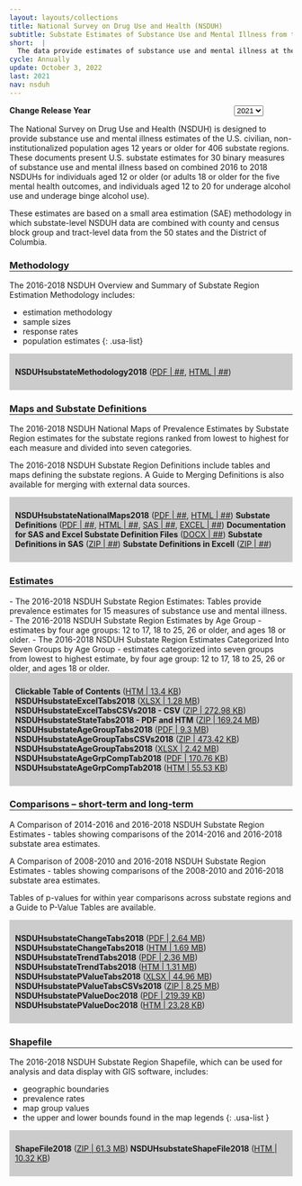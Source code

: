 ```yaml
---
layout: layouts/collections
title: National Survey on Drug Use and Health (NSDUH)
subtitle: Substate Estimates of Substance Use and Mental Illness from the 2020-2022 NSDUH
short:  |
  The data provide estimates of substance use and mental illness at the national, state, and substate levels. NSDUH data also help to identify the extent of substance use and mental illness among different subgroups, estimate trends over time, and determine the need for treatment services.
cycle: Annually
update: October 3, 2022
last: 2021
nav: nsduh
---
```

<style>
  .usa-form {
    display: flex;
  }
  .usa-label {
    width: 400px;
    font-weight: 700;
  }
  .jump-menu li{
    display: inline;
  }
  .jump-menu li:not(:last-child):not(:first-child):after {
    content:' |';
  }
  
  @media screen and (min-width: 1200px){
    .flex {
      display: flex;
    }
    .article {
      width: 70%;
      padding-right: 20px;
    }
  }
  .files {
    background-color: #cccccc;
    padding: 10px;
  }
   i {
    font-size: 14px;
    vertical-align:super; 
  }
  h3 {
    border-bottom: 1px solid #1e1e1e;
  }
</style>
<form class="usa-form">
  <label class="usa-label" for="options">Change Release Year</label>
  <select class="usa-select" name="options" id="options">
    <option value>2021</option>
    <option value="value1">2020</option>
    <option value="value2">2019</option>
    <option value="value3">2018</option>
  </select>
</form>

The National Survey on Drug Use and Health (NSDUH) is designed to provide substance use and mental illness estimates of the U.S. civilian, non-institutionalized population ages 12 years or older for 406 substate regions. These documents present U.S. substate estimates for 30 binary measures of substance use and mental illness based on combined 2016 to 2018 NSDUHs for individuals aged 12 or older (or adults 18 or older for the five mental health outcomes, and individuals aged 12 to 20 for underage alcohol use and underage binge alcohol use).

These estimates are based on a small area estimation (SAE) methodology in which substate-level NSDUH data are combined with county and census block group and tract-level data from the 50 states and the District of Columbia.

### Methodology
The 2016-2018 NSDUH Overview and Summary of Substate Region Estimation Methodology includes:

- estimation methodology
- sample sizes
- response rates
- population estimates
{: .usa-list}
<div class="files">

**NSDUHsubstateMethodology2018** ([PDF | ##](/), [HTML | ##](/))
</div>

### Maps and Substate Definitions
The 2016-2018 NSDUH National Maps of Prevalence Estimates by Substate Region estimates for the substate regions ranked from lowest to highest for each measure and divided into seven categories.

The 2016-2018 NSDUH Substate Region Definitions include tables and maps defining the substate regions. A Guide to Merging Definitions is also available for merging with external data sources.

<div class="files">

**NSDUHsubstateNationalMaps2018** ([PDF | ##](/), [HTML | ##](/))
**Substate Definitions** ([PDF | ##](/), [HTML | ##](/), [SAS | ##](/), [EXCEL | ##](/))
**Documentation for SAS and Excel Substate Definition Files** ([DOCX | ##](/)) 
**Substate Definitions in SAS** ([ZIP | ##](/))
**Substate Definitions in Excell** ([ZIP | ##](/))
</div>

### Estimates
<div class="article-container flex">
<div class="article">
- The 2016-2018 NSDUH Substate Region Estimates: Tables provide prevalence estimates for 15 measures of substance use and mental illness.
- The 2016-2018 NSDUH Substate Region Estimates by Age Group - estimates by four age groups: 12 to 17, 18 to 25, 26 or older, and ages 18 or older.
- The 2016-2018 NSDUH Substate Region Estimates Categorized Into Seven Groups by Age Group  - estimates categorized into seven groups from lowest to highest estimate, by four age group: 12 to 17, 18 to 25, 26 or older, and ages 18 or older.
</div>
<div class="files">

**Clickable Table of Contents** ([HTM | 13.4 KB](/))
**NSDUHsubstateExcelTabs2018** ([XLSX | 1.28 MB](/))
**NSDUHsubstateExcelTabsCSVs2018 - CSV** ([ZIP | 272.98 KB](/))
**NSDUHsubstateStateTabs2018 - PDF and HTM** ([ZIP | 169.24 MB](/))
**NSDUHsubstateAgeGroupTabs2018** ([PDF | 9.3 MB](/))
**NSDUHsubstateAgeGroupTabsCSVs2018** ([ZIP | 473.42 KB](/))
**NSDUHsubstateAgeGroupTabs2018** ([XLSX | 2.42 MB](/))
**NSDUHsubstateAgeGrpCompTab2018** ([PDF | 170.76 KB](/))
**NSDUHsubstateAgeGrpCompTab2018** ([HTM | 55.53 KB](/))
</div>
</div>

### Comparisons – short-term and long-term
A Comparison of 2014-2016 and 2016-2018 NSDUH Substate Region Estimates - tables showing comparisons of the 2014-2016 and 2016-2018 substate area estimates.

A Comparison of 2008-2010 and 2016-2018 NSDUH Substate Region Estimates - tables showing comparisons of the 2008-2010 and 2016-2018 substate area estimates.

Tables of p-values for within year comparisons across substate regions and a Guide to P-Value Tables are available.

<div class="files">

**NSDUHsubstateChangeTabs2018** ([PDF | 2.64 MB](/))
**NSDUHsubstateChangeTabs2018** ([HTM | 1.69 MB](/))
**NSDUHsubstateTrendTabs2018** ([PDF | 2.36 MB](/))
**NSDUHsubstateTrendTabs2018** ([HTM | 1.31 MB](/))
**NSDUHsubstatePValueTabs2018** ([XLSX | 44.96 MB](/))
**NSDUHsubstatePValueTabsCSVs2018** ([ZIP | 8.25 MB](/))
**NSDUHsubstatePValueDoc2018** ([PDF | 219.39 KB](/))
**NSDUHsubstatePValueDoc2018** ([HTM | 23.28 KB](/))
</div>

### Shapefile
The 2016-2018 NSDUH Substate Region Shapefile, which can be used for analysis and data display with GIS software, includes:

- geographic boundaries
- prevalence rates
- map group values
- the upper and lower bounds found in the map legends
{: .usa-list }

<div class="files">

**ShapeFile2018** ([ZIP | 61.3 MB](/))
**NSDUHsubstateShapeFile2018** ([HTM | 10.32 KB](/))
</div>